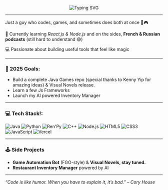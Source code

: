 <p align="center">
  <img src="https://readme-typing-svg.demolab.com?font=Fira+Code&pause=1200&color=00FEEF&center=true&vCenter=true&width=500&lines=Hi+there!+%F0%9F%91%8B;I+am+Mavileth+Samuel+John+Jacob+%F0%9F%92%AB" alt="Typing SVG" />
</p>



---
 Just a guy who codes, games, and sometimes does both at once 🤖🎮

🌱 Currently learning *React.js & Node.js* and on the sides, **French & Russian podcasts** (still hard to understand 😅)  

💻 Passionate about building useful tools that feel like magic  

---
### 🎯 2025 Goals:  
- Build a complete Java Games repo (special thanks to Kenny Yip for amazing ideas) & Visual Novels release.
- Learn a few Js Frameworks 
- Launch my AI powered Inventory Manager
  
---
### 💻 Tech Stack!:
![Java](https://img.shields.io/badge/-Java-007396?style=flat&logo=java&logoColor=white)
![Python](https://img.shields.io/badge/-Python-3776AB?style=flat&logo=python&logoColor=white)
![Ren'Py](https://img.shields.io/badge/-Ren'Py-302C2C?style=flat&logo=renpy&logoColor=white)
![C++](https://img.shields.io/badge/-C++-00599C?style=flat&logo=c%2b%2b&logoColor=white)
![Node.js](https://img.shields.io/badge/-Node.js-339933?style=flat&logo=node.js&logoColor=white)
![HTML5](https://img.shields.io/badge/-HTML5-E34F26?style=flat&logo=html5&logoColor=white)
![CSS3](https://img.shields.io/badge/-CSS3-1572B6?style=flat&logo=css3&logoColor=white)
![JavaScript](https://img.shields.io/badge/-JavaScript-F7DF1E?style=flat&logo=javascript&logoColor=black)
![Vercel](https://img.shields.io/badge/-Vercel-000?style=flat&logo=vercel&logoColor=white)

---
### 🕹️ Side Projects
- **Game Automation Bot** (FGO-style) & **Visual Novels, stay tuned.**
-  **Restaurant Inventory Manager** powered by AI


---

_“Code is like humor. When you have to explain it, it’s bad.” – Cory House_
